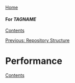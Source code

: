 [Home](https://chgibb.github.io/PHATDocs/)

#### For $TAGNAME$
[Contents](https://chgibb.github.io/PHATDocs/docs/latest/home)

[Previous: Repository Structure](https://chgibb.github.io/PHATDocs/docs/latest/repoStructure)

# Performance

[Contents](https://chgibb.github.io/PHATDocs/docs/latest/home)